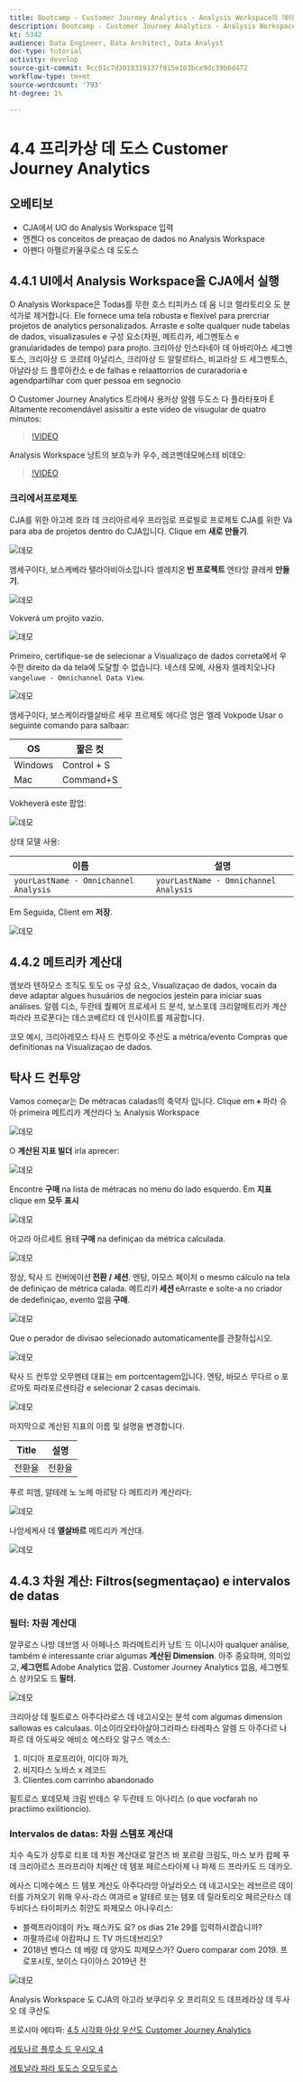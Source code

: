 ```yaml
---
title: Bootcamp - Customer Journey Analytics - Analysis Workspace의 데이터 준비 - 브라질
description: Bootcamp - Customer Journey Analytics - Analysis Workspace의 데이터 준비 - 브라질
kt: 5342
audience: Data Engineer, Data Architect, Data Analyst
doc-type: tutorial
activity: develop
source-git-commit: 9cc01c7d3018319137f915e103bce9dc39b0d472
workflow-type: tm+mt
source-wordcount: '793'
ht-degree: 1%

---
```


# 4.4 프리카상 데 도스 Customer Journey Analytics

## 오베티보

- CJA에서 UO do Analysis Workspace 입력
- 엔켄다 os conceitos de preaçao de dados no Analysis Workspace
- 아펜다 아펠르카울쿠로스 데 도도스

## 4.4.1 UI에서 Analysis Workspace을 CJA에서 실행

O Analysis Workspace은 Todas를 무한 호스 티피카스 데 움 니코 렐라토리오 도 분석가로 제거합니다. Ele fornece uma tela robusta e flexível para prercriar projetos de analytics personalizados. Arraste e solte qualquer nude tabelas de dados, visualizasules e 구성 요소(차원, 메트리카, 세그멘토스 e granularidades de tempo) para projto. 크리아상 인스타네아 데 아바리아스 세그멘토스, 크리아상 드 코르테 아날리스, 크리아상 드 알랄르타스, 비교라상 드 세그멘토스, 아날라상 드 플루아칸소 e de falhas e relaattorrios de curaradoria e agendpartilhar com quer pessoa em segnocio

O Customer Journey Analytics 트라에사 용카상 알렘 두도스 다 플라타포마 É Altamente recomendável asissitir a este vídeo de visugular de quatro minutos:

>[!VIDEO](https://video.tv.adobe.com/v/35109?quality=12&learn=on)

Analysis Workspace 낭트의 보흐누카 우수, 레코멘데모에스테 비데오:

>[!VIDEO](https://video.tv.adobe.com/v/26266?quality=12&learn=on)

### 크리에서프로제토

CJA를 위한 아고레 호라 데 크리아르세우 프라임로 프로빌로 프로제토 CJA를 위한 Vá para aba de projetos dentro do CJA입니다. Clique em **새로 만들기**.

![데모](./images/prmenu.png)

엠세구이다, 보스케베라 텔라아비아소입니다 셀레치온 **빈 프로젝트** 엔타앙 클레케 **만들기**.

![데모](./images/prmenu1.png)

Vokverá um projito vazio.

![데모](./images/premptyprojects.png)

Primeiro, certifique-se de selecionar a Visualizaço de dados correta에서 우수한 direito da da tela에 도달할 수 없습니다. 네스테 모예, 사용자 셀레치오나다 `vangeluwe - Omnichannel Data View`.

![데모](./images/prdv.png)

엠세구이다, 보스케이라엘살바르 세우 프르제토 에다르 엄은 엘레 Vokpode Usar o seguinte comando para salbaar:

| OS | 짧은 컷 |
| ----------------- |-------------| 
| Windows | Control + S |
| Mac | Command+S |

Vokheverá este 팝업:

![데모](./images/prsave.png)

상태 모델 사용:

| 이름 | 설명 |
| ----------------- |-------------| 
| `yourLastName - Omnichannel Analysis` | `yourLastName - Omnichannel Analysis` |

Em Seguida, Client em **저장**.

![데모](./images/prsave2.png)

## 4.4.2 메트리카 계산대

엠보라 텐하모스 조직도 토도 os 구성 요소, Visualizaçao de dados, vocain da deve adaptar algues husuários de negocios jestein para iniciar suas análises. 알렘 디소, 두란테 퀄퀘어 프로세서 드 분석, 보스포데 크리알메트리카 계산 파라라 프로푼다는 데스코베르타 데 인사이트를 제공합니다.

코모 예시, 크리아레모스 타사 드 컨투아오 주산도 a métrica/evento Compras que definitionas na Visualizaçao de dados.

## 탁사 드 컨투앙

Vamos começar는 De métracas caladas의 축약자 입니다. Clique em **+** 파라 슈아 primeira 메트리카 계산라다 노 Analysis Workspace

![데모](./images/pradd.png)

O **계산된 지표 빌더** irla aprecer:

![데모](./images/prbuilder.png)

Encontre **구매** na lista de métracas no menu do lado esquerdo. Em **지표** clique em **모두 표시**

![데모](./images/calcbuildercr1.png)

아고라 아르세트 용테 **구매** na definiçao da métrica calculada.

![데모](./images/calcbuildercr2.png)

정상, 탁사 드 컨버에이션 **전환 / 세션**. 엔탕, 아모스 페이저 o mesmo cálculo na tela de definiçao de métrica calada. 메트리카 **세션** eArraste e solte-a no criador de dedefiniçao, evento 없음 **구매**.

![데모](./images/calcbuildercr3.png)

Que o perador de divisao selecionado automaticamente를 관찰하십시오.

![데모](./images/calcbuildercr4.png)

탁사 드 컨투앙 오무멘테 대표는 em portcentagem입니다. 엔탕, 바모스 무다르 o 포르마토 파라포르센타감 e selecionar 2 casas decimais.

![데모](./images/calcbuildercr5.png)

마지막으로 계산된 지표의 이름 및 설명을 변경합니다.

| Title | 설명 |
| ----------------- |-------------| 
| 전환율 | 전환율 |

푸르 피엠, 알테레 노 노메 마르탕 다 메트리카 계산라다:

![데모](./images/calcbuildercr6.png)

나앙세케사 데 **엘살바르** 메트리카 계산대.

![데모](./images/pr9.png)

## 4.4.3 차원 계산: Filtros(segmentaçao) e intervalos de datas

### 필터: 차원 계산대

알쿠로스 나방 데브엠 사 아페나스 파라메트리카 낭트 드 이니시아 qualquer análise, também é interessante criar algumas **계산된 Dimension**. 아주 중요하며, 의미있고, **세그먼트** Adobe Analytics 없음. Customer Journey Analytics 없음, 세그멘토스 상카모도 드 **필터**.

![데모](./images/prfilters.png)

크리아상 데 필트로스 아주다라로스 데 네고시오는 분석 com algumas dimension sallowas es calculaas. 이소이라오타아살아그라파스 타레파스 알렘 드 아주다르 나파르 데 아도싸오 애비소 에스타오 알구스 엑소스:

1. 미디아 프로프리아, 미디아 파가,
2. 비지타스 노바스 x 레코드
3. Clientes.com carrinho abandonado

필트로스 포데모체 크림 반테스 우 두란테 드 아나리스 (o que vocfarah no practiimo exilitioncio).

### Intervalos de datas: 차원 스템포 계산대

치수 속도가 상투로 티포 데 차원 계산대로 알건즈 바 포르람 크림도, 마스 보카 캄페 푸데 크리아르스 프라프리아 치메산 데 템포 페르스타아제 나 파제 드 프라카도 드 데카오.

에사스 디메수에스 드 템포 계산도 아주다라앙 아날라오스 데 네고시오는 레브르르 데이터를 가져오기 위해 우사-라스 여과르 e 알테르 또는 템포 데 릴라토리오 페르군타스 데 두비다스 타이피카스 취안도 파제모스 아나우리스:

- 블랙프라이데이 카노 패스카도 요? os dias 21e 29를 입력하시겠습니까?
- 까팔까르네 아캄파냐 드 TV 까드데브리오?
- 2018년 벤다스 데 베랑 데 양자도 피제모스가? Quero comparar com 2019. 프로포시토, 보이스 다이아스 2019년 전

![데모](./images/timedimensions.png)

Analysis Workspace 도 CJA의 아고라 보쿠리우 오 프리히오 드 데프레라상 데 두사오 데 쿠산도

프로시마 에타파: [4.5 시각화 아상 우산도 Customer Journey Analytics](./ex5.md)

[레토나르 플루소 드 우시오 4](./uc4.md)

[레토날라 파라 토도스 오모두로스](./../../overview.md)
